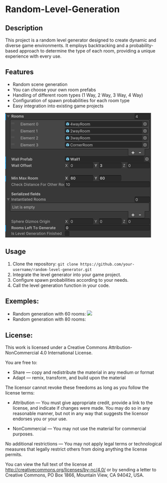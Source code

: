 # Random-Level-Generation

## Description

This project is a random level generator designed to create dynamic and diverse game environments. It employs backtracking and a probability-based approach to determine the type of each room, providing a unique experience with every use.

## Features

- Random scene generation
- You can choose your own room prefabs
- Handling of different room types (1 Way, 2 Way, 3 Way, 4 Way)
- Configuration of spawn probabilities for each room type
- Easy integration into existing game projects

![](https://github.com/rekabyte/Random-Level-Generation/blob/main/capture1.png)

## Usage

1. Clone the repository: `git clone https://github.com/your-username/random-level-generator.git`
2. Integrate the level generator into your game project.
3. Configure spawn probabilities according to your needs.
4. Call the level generation function in your code.

## Exemples:
- Random generation with 60 rooms:
  ![]([https://github.com/Your_Repository_Name/Your_GIF_Name.gif](https://github.com/rekabyte/Random-Level-Generation/blob/main/gif1.gif))
- Random generation with 80 rooms:
  

## License:
This work is licensed under a Creative Commons Attribution-NonCommercial 4.0 International License.

You are free to:

- Share — copy and redistribute the material in any medium or format
- Adapt — remix, transform, and build upon the material

The licensor cannot revoke these freedoms as long as you follow the license terms:

- Attribution — You must give appropriate credit, provide a link to the license, and indicate if changes were made. You may do so in any reasonable manner, but not in any way that suggests the licensor endorses you or your use.

- NonCommercial — You may not use the material for commercial purposes.

No additional restrictions — You may not apply legal terms or technological measures that legally restrict others from doing anything the license permits.

You can view the full text of the license at http://creativecommons.org/licenses/by-nc/4.0/ or by sending a letter to Creative Commons, PO Box 1866, Mountain View, CA 94042, USA.
